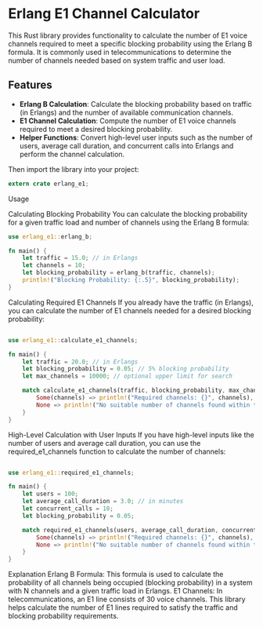 # Erlang E1 Channel Calculator

This Rust library provides functionality to calculate the number of E1 voice channels required to meet a specific blocking probability using the Erlang B formula. It is commonly used in telecommunications to determine the number of channels needed based on system traffic and user load.

## Features

- **Erlang B Calculation**: Calculate the blocking probability based on traffic (in Erlangs) and the number of available communication channels.
- **E1 Channel Calculation**: Compute the number of E1 voice channels required to meet a desired blocking probability.
- **Helper Functions**: Convert high-level user inputs such as the number of users, average call duration, and concurrent calls into Erlangs and perform the channel calculation.

Then import the library into your project:

```rust
extern crate erlang_e1;
```

Usage

Calculating Blocking Probability
You can calculate the blocking probability for a given traffic load and number of channels using the Erlang B formula:

```rust
use erlang_e1::erlang_b;

fn main() {
    let traffic = 15.0; // in Erlangs
    let channels = 10;
    let blocking_probability = erlang_b(traffic, channels);
    println!("Blocking Probability: {:.5}", blocking_probability);
}
```

Calculating Required E1 Channels
If you already have the traffic (in Erlangs), you can calculate the number of E1 channels needed for a desired blocking probability:

```rust

use erlang_e1::calculate_e1_channels;

fn main() {
    let traffic = 20.0; // in Erlangs
    let blocking_probability = 0.05; // 5% blocking probability
    let max_channels = 10000; // optional upper limit for search

    match calculate_e1_channels(traffic, blocking_probability, max_channels) {
        Some(channels) => println!("Required channels: {}", channels),
        None => println!("No suitable number of channels found within the limit."),
    }
}
```

High-Level Calculation with User Inputs
If you have high-level inputs like the number of users and average call duration, you can use the required_e1_channels
function to calculate the number of channels:

```rust

use erlang_e1::required_e1_channels;

fn main() {
    let users = 100;
    let average_call_duration = 3.0; // in minutes
    let concurrent_calls = 10;
    let blocking_probability = 0.05;

    match required_e1_channels(users, average_call_duration, concurrent_calls, blocking_probability) {
        Some(channels) => println!("Required channels: {}", channels),
        None => println!("No suitable number of channels found within the limit."),
    }
}
```

Explanation
Erlang B Formula: This formula is used to calculate the probability of all channels being occupied (blocking probability) in a system with N channels and a given traffic load in Erlangs.
E1 Channels: In telecommunications, an E1 line consists of 30 voice channels. This library helps calculate the number of E1 lines required to satisfy the traffic and blocking probability requirements.
